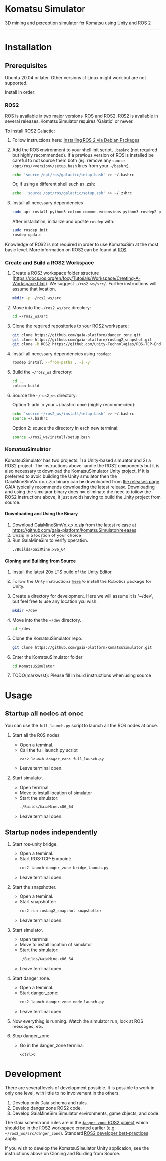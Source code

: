# Komatsu Simulator
3D mining and perception simulator for Komatsu using Unity and ROS 2

------------------------
# Installation

## Prerequisites

Ubuntu 20.04 or later. Other versions of Linux might work but are not supported.

Install in order:

### ROS2

ROS is available in two major versions: ROS and ROS2. ROS2 is available in several releases. KomatsuSimulator requires 'Galatic' or newer.

To install ROS2 Galactic:

1. Follow instructions here: [Installing ROS 2 via Debian Packages](https://docs.ros.org/en/galactic/Installation/Ubuntu-Install-Debians.html)

2. Add the ROS environment to your shell init script, `.bashrc` (not required but highly recommended). If a previous version of ROS is installed be careful to not source them both (eg. remove any `source /opt/ros/<version>/setup.bash` lines from your `~/bashrc`).
    ```bash
    echo 'source /opt/ros/galactic/setup.bash' >> ~/.bashrc
    ```

    Or, if using a different shell such as .zsh:

    ```zsh
    echo  'source /opt/ros/galactic/setup.zsh' >> ~/.zshrc
    ```

3. Install all necessary dependencies
    ```bash
    sudo apt install python3-colcon-common-extensions python3-rosdep2 python3-vcstool
    ```

    After installation, initialize and update `rosdep` with:
    ```bash
    sudo rosdep init
    rosdep update
    ```

Knowledge of ROS2 is not required in order to use KomatsuSim at the most basic level. More information on ROS2 can be found at [ROS](https://www.ros.org/).

### Create and Build a ROS2 Workspace

1. Create a ROS2 workspace folder structure (https://docs.ros.org/en/foxy/Tutorials/Workspace/Creating-A-Workspace.html). We suggest `~/ros2_ws/src/`. Further instructions will assume that location.
   ```bash
   mkdir -p ~/ros2_ws/src
   ```

2. Move into the `~/ros2_ws/src` directory:

    ```bash
    cd ~/ros2_ws/src
    ```

3. Clone the required repositories to your ROS2 workspace:

    ```bash
    git clone https://github.com/gaia-platform/danger_zone.git
    git clone https://github.com/gaia-platform/rosbag2_snapshot.git
    git clone -b ROS2 https://github.com/Unity-Technologies/ROS-TCP-Endpoint.git
    ```

4. Install all necessary dependencies using `rosdep`:

   ```bash
   rosdep install --from-paths . -i -y
   ```

5. Build the `~/ros2_ws` directory:

    ```bash
    cd ..
    colcon build
    ```

6. Source the `~/ros2_ws` directory:

    Option 1: add to your ~/.bashrc once (highly recommended):

    ```bash
    echo 'source ~/ros2_ws/install/setup.bash' >> ~/.bashrc
    source ~/.bashrc
    ```

    Option 2: source the directory in each new terminal:
    ```bash
    source ~/ros2_ws/install/setup.bash
    ```

### KomatsuSimulator

KomatsuSimulator has two projects: 1) a Unity-based simulator and 2) a ROS2 project.
The instructions above handle the ROS2 components but it is also necessary to download the KomatsuSimulator Unity project.
If it is preferred to avoid building the Unity simulator then the GaiaMineSimVx.x.x.x.zip binary can be downloaded from [the releases page](https://github.com/gaia-platform/KomatsuSimulator/releases).
GAIA typically recommends downloading the latest release.
Downloading and using the simulator binary does not eliminate the need to follow the ROS2 instructions above, it just avoids having to build the Unity project from source.

#### Downloading and Using the Binary

1. Download GaiaMineSimVx.x.x.x.zip from the latest release at https://github.com/gaia-platform/KomatsuSimulator/releases
2. Unzip in a location of your choice
3. Run GaiaMineSim to verify operation.
   ```bash
   ./Builds/GaiaMine.x86_64
   ```

#### Cloning and Building from Source

1. Install the latest 20x LTS build of the Unity Editor.
2. Follow the Unity instructions [here](https://github.com/Unity-Technologies/Unity-Robotics-Hub/blob/main/tutorials/ros_unity_integration/setup.md#-unity-setup) to install the Robotics package for Unity.

3. Create a directory for development. Here we will assume it is '~/dev', but feel free to use any location you wish.
    ```bash
    mkdir ~/dev
    ```

4. Move into the the `~/dev` directory.
    ```bash
    cd ~/dev
    ```

5. Clone the KomatsuSimulator repo.
    ```bash
    git clone https://github.com/gaia-platform/KomatsuSimulator.git
    ```

6. Enter the KomatsuSimulator folder
    ```bash
    cd KomatsuSimulator
    ```

6. TODO(markwest): Please fill in build instructions when using source

# Usage

## Startup all nodes at once

You can use the `full_launch.py` script to launch all the ROS nodes at once. 

1. Start all the ROS nodes
   - Open a terminal.
   - Call the full_launch.py script
        ```bash
        ros2 launch danger_zone full_launch.py 
        ```
   - Leave terminal open.

2. Start simulator.
   - Open terminal
   - Move to install location of simulator
   - Start the simulator:
        ```bash
        ./Builds/GaiaMine.x86_64
        ```
   - Leave terminal open.

## Startup nodes independently

1. Start ros-unity bridge.
   - Open a terminal.
   - Start ROS-TCP-Endpoint:
        ```bash
        ros2 launch danger_zone bridge_launch.py
        ```
   - Leave terminal open.

2. Start the snapshotter.
   - Open a terminal.
   - Start snapshotter:
        ```bash
        ros2 run rosbag2_snapshot snapshotter
        ```
   - Leave terminal open.

3. Start simulator.
   - Open terminal
   - Move to install location of simulator
   - Start the simulator:
        ```bash
        ./Builds/GaiaMine.x86_64
        ```
   - Leave terminal open.

4. Start danger zone.
   - Open a terminal.
   - Start danger_zone:
        ```bash
        ros2 launch danger_zone node_launch.py
        ```
   - Leave terminal open.

5. Now everything is running. Watch the simulator run, look at ROS messages, etc.

6. Stop danger_zone.
   - Go in the danger_zone terminal:
        ```
        <ctrl>C
        ```
# Development

There are several levels of development possible. It is possible to work in only one level, with little to no involvement in the others.

1. Develop only Gaia schema and rules.
2. Develop danger zone ROS2 code.
3. Develop GaiaMineSim Simulator environments, game objects, and code.

The Gaia schema and rules are in the [`danger_zone` ROS2 project](https://github.com/gaia-platform/danger_zone) which should be in the ROS2 workspace created earlier (e.g. `~/ros2_ws/src/danger_zone`). Standard [ROS2 developer best-practices](https://docs.ros.org/en/rolling/Contributing/Developer-Guide.html) apply.

If you wish to develop the KomatsuSimulator Unity application, see the instructions above on Cloning and Building from Source.
